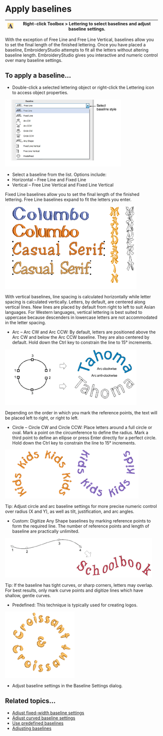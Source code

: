 # Apply baselines

| ![Lettering00072.png](assets/Lettering00072.png) | Right-click Toolbox > Lettering to select baselines and adjust baseline settings. |
| ------------------------------------------------ | --------------------------------------------------------------------------------- |

With the exception of Free Line and Free Line Vertical, baselines allow you to set the final length of the finished lettering. Once you have placed a baseline, EmbroideryStudio attempts to fit all the letters without altering baseline length. EmbroideryStudio gives you interactive and numeric control over many baseline settings.

## To apply a baseline...

- Double-click a selected lettering object or right-click the Lettering icon to access object properties.

![lettering_create00073.png](assets/lettering_create00073.png)

- Select a baseline from the list. Options include:
- Horizontal – Free Line and Fixed Line
- Vertical – Free Line Vertical and Fixed Line Vertical

Fixed Line baselines allow you to set the final length of the finished lettering. Free Line baselines expand to fit the letters you enter.

![lettering_create00076.png](assets/lettering_create00076.png)

With vertical baselines, line spacing is calculated horizontally while letter spacing is calculated vertically. Letters, by default, are centered along vertical lines. New lines are placed by default from right to left to suit Asian languages. For Western languages, vertical lettering is best suited to uppercase because descenders in lowercase letters are not accommodated in the letter spacing.

- Arc – Arc CW and Arc CCW: By default, letters are positioned above the Arc CW and below the Arc CCW baseline. They are also centered by default. Hold down the Ctrl key to constrain the line to 15° increments.

![lettering_create00077.png](assets/lettering_create00077.png)

Depending on the order in which you mark the reference points, the text will be placed left to right, or right to left.

- Circle – Circle CW and Circle CCW: Place letters around a full circle or oval. Mark a point on the circumference to define the radius. Mark a third point to define an ellipse or press Enter directly for a perfect circle. Hold down the Ctrl key to constrain the line to 15° increments.

![lettering_create00080.png](assets/lettering_create00080.png)

Tip: Adjust circle and arc baseline settings for more precise numeric control over radius (X and Y), as well as tilt, justification, and arc angles.

- Custom: Digitize Any Shape baselines by marking reference points to form the required line. The number of reference points and length of baseline are practically unlimited.

![AnyShape.png](assets/AnyShape.png)

Tip: If the baseline has tight curves, or sharp corners, letters may overlap. For best results, only mark curve points and digitize lines which have shallow, gentle curves.

- Predefined: This technique is typically used for creating logos.

![PredfinedBaseline1.png](assets/PredfinedBaseline1.png)

- Adjust baseline settings in the Baseline Settings dialog.

## Related topics...

- [Adjust fixed-width baseline settings](../lettering_edit/Adjust_fixed-width_baseline_settings)
- [Adjust curved baseline settings](../lettering_edit/Adjust_curved_baseline_settings)
- [Use predefined baselines](Use_predefined_baselines)
- [Adjusting baselines](../lettering_edit/Adjusting_baselines)
